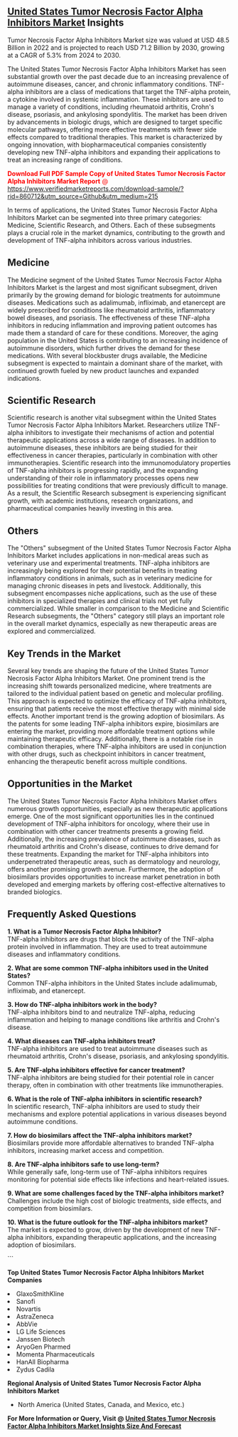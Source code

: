 <h2><a href="https://www.verifiedmarketreports.com/download-sample/?rid=860712&amp;utm_source=Github&amp;utm_medium=215" target="_blank">United States Tumor Necrosis Factor Alpha Inhibitors Market</a> Insights</h2><p>Tumor Necrosis Factor Alpha Inhibitors Market size was valued at USD 48.5 Billion in 2022 and is projected to reach USD 71.2 Billion by 2030, growing at a CAGR of 5.3% from 2024 to 2030.</p><p><p>The United States Tumor Necrosis Factor Alpha Inhibitors Market has seen substantial growth over the past decade due to an increasing prevalence of autoimmune diseases, cancer, and chronic inflammatory conditions. TNF-alpha inhibitors are a class of medications that target the TNF-alpha protein, a cytokine involved in systemic inflammation. These inhibitors are used to manage a variety of conditions, including rheumatoid arthritis, Crohn's disease, psoriasis, and ankylosing spondylitis. The market has been driven by advancements in biologic drugs, which are designed to target specific molecular pathways, offering more effective treatments with fewer side effects compared to traditional therapies. This market is characterized by ongoing innovation, with biopharmaceutical companies consistently developing new TNF-alpha inhibitors and expanding their applications to treat an increasing range of conditions. <p><span class=""><span style="color: #ff0000;"><strong>Download Full PDF Sample Copy of United States Tumor Necrosis Factor Alpha Inhibitors Market Report</strong> @ </span><a href="https://www.verifiedmarketreports.com/download-sample/?rid=860712&amp;utm_source=Github&amp;utm_medium=215" target="_blank">https://www.verifiedmarketreports.com/download-sample/?rid=860712&amp;utm_source=Github&amp;utm_medium=215</a></span></p>In terms of applications, the United States Tumor Necrosis Factor Alpha Inhibitors Market can be segmented into three primary categories: Medicine, Scientific Research, and Others. Each of these subsegments plays a crucial role in the market dynamics, contributing to the growth and development of TNF-alpha inhibitors across various industries.<h2>Medicine</h2><p>The Medicine segment of the United States Tumor Necrosis Factor Alpha Inhibitors Market is the largest and most significant subsegment, driven primarily by the growing demand for biologic treatments for autoimmune diseases. Medications such as adalimumab, infliximab, and etanercept are widely prescribed for conditions like rheumatoid arthritis, inflammatory bowel diseases, and psoriasis. The effectiveness of these TNF-alpha inhibitors in reducing inflammation and improving patient outcomes has made them a standard of care for these conditions. Moreover, the aging population in the United States is contributing to an increasing incidence of autoimmune disorders, which further drives the demand for these medications. With several blockbuster drugs available, the Medicine subsegment is expected to maintain a dominant share of the market, with continued growth fueled by new product launches and expanded indications.<h2>Scientific Research</h2><p>Scientific research is another vital subsegment within the United States Tumor Necrosis Factor Alpha Inhibitors Market. Researchers utilize TNF-alpha inhibitors to investigate their mechanisms of action and potential therapeutic applications across a wide range of diseases. In addition to autoimmune diseases, these inhibitors are being studied for their effectiveness in cancer therapies, particularly in combination with other immunotherapies. Scientific research into the immunomodulatory properties of TNF-alpha inhibitors is progressing rapidly, and the expanding understanding of their role in inflammatory processes opens new possibilities for treating conditions that were previously difficult to manage. As a result, the Scientific Research subsegment is experiencing significant growth, with academic institutions, research organizations, and pharmaceutical companies heavily investing in this area.<h2>Others</h2><p>The "Others" subsegment of the United States Tumor Necrosis Factor Alpha Inhibitors Market includes applications in non-medical areas such as veterinary use and experimental treatments. TNF-alpha inhibitors are increasingly being explored for their potential benefits in treating inflammatory conditions in animals, such as in veterinary medicine for managing chronic diseases in pets and livestock. Additionally, this subsegment encompasses niche applications, such as the use of these inhibitors in specialized therapies and clinical trials not yet fully commercialized. While smaller in comparison to the Medicine and Scientific Research subsegments, the "Others" category still plays an important role in the overall market dynamics, especially as new therapeutic areas are explored and commercialized.<h2>Key Trends in the Market</h2><p>Several key trends are shaping the future of the United States Tumor Necrosis Factor Alpha Inhibitors Market. One prominent trend is the increasing shift towards personalized medicine, where treatments are tailored to the individual patient based on genetic and molecular profiling. This approach is expected to optimize the efficacy of TNF-alpha inhibitors, ensuring that patients receive the most effective therapy with minimal side effects. Another important trend is the growing adoption of biosimilars. As the patents for some leading TNF-alpha inhibitors expire, biosimilars are entering the market, providing more affordable treatment options while maintaining therapeutic efficacy. Additionally, there is a notable rise in combination therapies, where TNF-alpha inhibitors are used in conjunction with other drugs, such as checkpoint inhibitors in cancer treatment, enhancing the therapeutic benefit across multiple conditions.<h2>Opportunities in the Market</h2><p>The United States Tumor Necrosis Factor Alpha Inhibitors Market offers numerous growth opportunities, especially as new therapeutic applications emerge. One of the most significant opportunities lies in the continued development of TNF-alpha inhibitors for oncology, where their use in combination with other cancer treatments presents a growing field. Additionally, the increasing prevalence of autoimmune diseases, such as rheumatoid arthritis and Crohn's disease, continues to drive demand for these treatments. Expanding the market for TNF-alpha inhibitors into underpenetrated therapeutic areas, such as dermatology and neurology, offers another promising growth avenue. Furthermore, the adoption of biosimilars provides opportunities to increase market penetration in both developed and emerging markets by offering cost-effective alternatives to branded biologics.<h2>Frequently Asked Questions</h2><p><strong>1. What is a Tumor Necrosis Factor Alpha Inhibitor?</strong><br>TNF-alpha inhibitors are drugs that block the activity of the TNF-alpha protein involved in inflammation. They are used to treat autoimmune diseases and inflammatory conditions.</p><p><strong>2. What are some common TNF-alpha inhibitors used in the United States?</strong><br>Common TNF-alpha inhibitors in the United States include adalimumab, infliximab, and etanercept.</p><p><strong>3. How do TNF-alpha inhibitors work in the body?</strong><br>TNF-alpha inhibitors bind to and neutralize TNF-alpha, reducing inflammation and helping to manage conditions like arthritis and Crohn's disease.</p><p><strong>4. What diseases can TNF-alpha inhibitors treat?</strong><br>TNF-alpha inhibitors are used to treat autoimmune diseases such as rheumatoid arthritis, Crohn's disease, psoriasis, and ankylosing spondylitis.</p><p><strong>5. Are TNF-alpha inhibitors effective for cancer treatment?</strong><br>TNF-alpha inhibitors are being studied for their potential role in cancer therapy, often in combination with other treatments like immunotherapies.</p><p><strong>6. What is the role of TNF-alpha inhibitors in scientific research?</strong><br>In scientific research, TNF-alpha inhibitors are used to study their mechanisms and explore potential applications in various diseases beyond autoimmune conditions.</p><p><strong>7. How do biosimilars affect the TNF-alpha inhibitors market?</strong><br>Biosimilars provide more affordable alternatives to branded TNF-alpha inhibitors, increasing market access and competition.</p><p><strong>8. Are TNF-alpha inhibitors safe to use long-term?</strong><br>While generally safe, long-term use of TNF-alpha inhibitors requires monitoring for potential side effects like infections and heart-related issues.</p><p><strong>9. What are some challenges faced by the TNF-alpha inhibitors market?</strong><br>Challenges include the high cost of biologic treatments, side effects, and competition from biosimilars.</p><p><strong>10. What is the future outlook for the TNF-alpha inhibitors market?</strong><br>The market is expected to grow, driven by the development of new TNF-alpha inhibitors, expanding therapeutic applications, and the increasing adoption of biosimilars.</p>```</p><p><strong>Top United States Tumor Necrosis Factor Alpha Inhibitors Market Companies</strong></p><div data-test-id=""><p><li>GlaxoSmithKline</li><li> Sanofi</li><li> Novartis</li><li> AstraZeneca</li><li> AbbVie</li><li> LG Life Sciences</li><li> Janssen Biotech</li><li> AryoGen Pharmed</li><li> Momenta Pharmaceuticals</li><li> HanAll Biopharma</li><li> Zydus Cadila</li></p><div><strong>Regional Analysis of&nbsp;United States Tumor Necrosis Factor Alpha Inhibitors Market</strong></div><ul><li dir="ltr"><p dir="ltr">North America&nbsp;(United States, Canada, and Mexico, etc.)</p></li></ul><p><strong>For More Information or Query, Visit @&nbsp;</strong><strong><a href="https://www.verifiedmarketreports.com/product/tumor-necrosis-factor-alpha-inhibitors-market/?utm_source=Github&amp;utm_medium=215" target="_blank">United States Tumor Necrosis Factor Alpha Inhibitors Market Insights Size And Forecast</a></strong></p></div>
